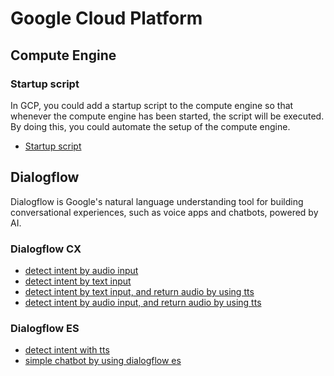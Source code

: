 # Google Cloud Platform

## Compute Engine

### Startup script

In GCP, you could add a startup script to the compute engine so that whenever the compute engine has been started, the script will be executed. By doing this, you could automate the setup of the compute engine.

- [Startup script](./compute_engine/gcp_startup_script.sh)

## Dialogflow

Dialogflow is Google's natural language understanding tool for building conversational experiences, such as voice apps and chatbots, powered by AI.

### Dialogflow CX

- [detect intent by audio input](./dialogflow/dialoglow-cx/detect_intent_audio.py)
- [detect intent by text input](./dialoglow/dialoglow-cx/detect_intent.py)
- [detect intent by text input, and return audio by using tts](./dialogflow/dialoglow-cx/detect_intent_tts.py)
- [detect intent by audio input, and return audio by using tts](./dialogflow/dialoglow-cx/detect_intent_sts.py)

### Dialogflow ES

- [detect intent with tts](./dialogflow/dialogflow-es/detect_text_to_speech.py)
- [simple chatbot by using dialogflow es](./dialogflow/dialogflow-es/main.py)
